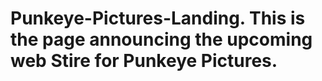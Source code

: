 # Punkeye-Pictures-Landing.   This is the page announcing the upcoming web Stire for Punkeye Pictures.
